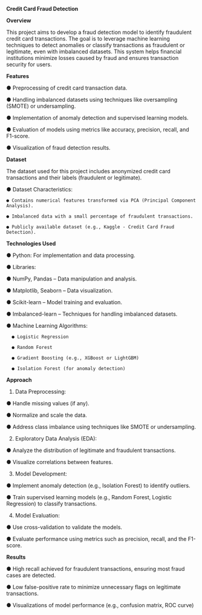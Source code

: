 **Credit Card Fraud Detection**

**Overview**

This project aims to develop a fraud detection model to identify fraudulent credit card transactions. The goal is to leverage machine learning techniques to detect anomalies or classify transactions as fraudulent or legitimate, even with imbalanced datasets. This system helps financial institutions minimize losses caused by fraud and ensures transaction security for users.

**Features**

  ● Preprocessing of credit card transaction data.
  
  ● Handling imbalanced datasets using techniques like oversampling (SMOTE) or undersampling.
  
  ● Implementation of anomaly detection and supervised learning models.
  
  ● Evaluation of models using metrics like accuracy, precision, recall, and F1-score.
  
  ● Visualization of fraud detection results.

**Dataset**

The dataset used for this project includes anonymized credit card transactions and their labels (fraudulent or legitimate).

● Dataset Characteristics:

    ● Contains numerical features transformed via PCA (Principal Component Analysis).
    
    ● Imbalanced data with a small percentage of fraudulent transactions.
    
    ● Publicly available dataset (e.g., Kaggle - Credit Card Fraud Detection).

**Technologies Used**

● Python: For implementation and data processing.

● Libraries:

  ● NumPy, Pandas – Data manipulation and analysis.
  
  ● Matplotlib, Seaborn – Data visualization.
  
  ● Scikit-learn – Model training and evaluation.
  
  ● Imbalanced-learn – Techniques for handling imbalanced datasets.
  
● Machine Learning Algorithms:

      ● Logistic Regression
      
      ● Random Forest
      
      ● Gradient Boosting (e.g., XGBoost or LightGBM)
      
      ● Isolation Forest (for anomaly detection)

**Approach**
1. Data Preprocessing:
   
  ● Handle missing values (if any).
  
  ● Normalize and scale the data.
  
  ● Address class imbalance using techniques like SMOTE or undersampling.

2. Exploratory Data Analysis (EDA):
   
  ● Analyze the distribution of legitimate and fraudulent transactions.
  
  ● Visualize correlations between features.

3. Model Development:
   
  ● Implement anomaly detection (e.g., Isolation Forest) to identify outliers.
  
  ● Train supervised learning models (e.g., Random Forest, Logistic Regression) to classify transactions.

4. Model Evaluation:
   
  ● Use cross-validation to validate the models.
  
  ● Evaluate performance using metrics such as precision, recall, and the F1-score.

**Results**

  ● High recall achieved for fraudulent transactions, ensuring most fraud cases are detected.
  
  ● Low false-positive rate to minimize unnecessary flags on legitimate transactions.
  
  ● Visualizations of model performance (e.g., confusion matrix, ROC curve)

